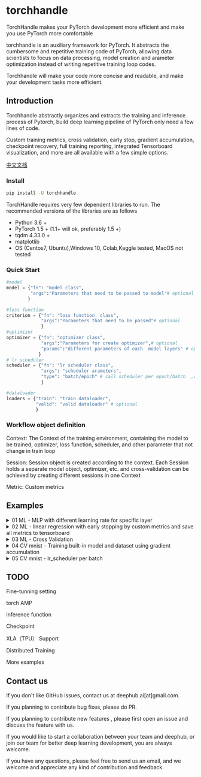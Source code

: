 # torchhandle

TorchHandle makes your PyTorch development more efficient and make you use PyTorch more comfortable

torchhandle is an auxiliary framework for PyTorch. It abstracts the cumbersome and repetitive training code of PyTorch, allowing data scientists to focus on data processing, model creation and arameter optimization instead of writing repetitive training loop codes.

Torchhandle will make your code  more concise and readable, and make your development tasks more efficient.

## Introduction
Torchhandle abstractly organizes and extracts the training and inference process of Pytorch, build  deep learning pipeline of PyTorch only need a few lines of code.

Custom training metrics, cross validation, early stop, gradient accumulation, checkpoint recovery, full training reporting, integrated Tensorboard visualization, and more are all available with a few simple options.

[中文文档](docs/zh-cn/)

### Install

```bash
pip install -U torchhandle
```


TorchHandle requires very few dependent libraries to run. The recommended versions of the libraries are as follows

- Python 3.6 +
- PyTorch 1.5 + (1.1+ will ok, preferably 1.5 +)
- tqdm 4.33.0 +
- matplotlib
- OS (Centos7, Ubuntu),Windows 10, Colab,Kaggle tested, MacOS not tested

### Quick Start 
```python
#model
model = {"fn": "model class",
         "args":"Parameters that need to be passed to model"# optional
        } 

#loss function
criterion = {"fn": "loss function  class",
             "args":"Parameters that need to be passed"# optional
             }
#optimizer
optimizer = {"fn": "optimizer class",
             "args":"Parameters for create optimizer",# optional
             "params":"different parameters of each  model layers" # optional  see example 01
            }
# lr scheduler
scheduler = {"fn": "lr scheduler class",
             "args": "scheduler arameters",
             "type": "batch/epoch" # call scheduler per epoch/batch  ,default epoch
             }

#dataloader
loaders = {"train": "train dataloader",  
           "valid": "valid dataloader" # optional 
           }
```

### Workflow object definition

Context: The Context of the training environment, containing the model to be trained, optimizer, loss function, scheduler, and other parameter that not change in train loop

Session: Session object is created according to the context. Each Session holds a separate model object, optimizer, etc. and cross-validation can be achieved by creating different sessions in  one Context

Metric: Custom metrics

## Examples

<details>
<summary>01 ML - MLP with different learning rate for specific layer</summary>
<p>

```python

from collections import OrderedDict
import torch
from torchhandle.workflow import BaseContext


class Net(torch.nn.Module):
    def __init__(self, ):
        super().__init__()
        self.layer = torch.nn.Sequential(OrderedDict([
            ('l1', torch.nn.Linear(10, 20)),
            ('a1', torch.nn.ReLU()),
            ('l2', torch.nn.Linear(20, 10)),
            ('a2', torch.nn.ReLU()),
            ('l3', torch.nn.Linear(10, 1))
        ]))

    def forward(self, x):
        x = self.layer(x)
        return x
    
num_samples, num_features = int(1e4), int(1e1)
X, Y = torch.rand(num_samples, num_features), torch.rand(num_samples)
dataset = torch.utils.data.TensorDataset(X, Y)
trn_loader = torch.utils.data.DataLoader(dataset, batch_size=64, num_workers=0, shuffle=True)
loaders = {"train": trn_loader, "valid": trn_loader}
device = 'cuda' if torch.cuda.is_available() else 'cpu'

model = {"fn": Net}
criterion = {"fn": torch.nn.MSELoss}
optimizer = {"fn": torch.optim.Adam,
             "args": {"lr": 0.1},
             "params": {"layer.l1.weight": {"lr": 0.01},
                        "layer.l1.bias": {"lr": 0.02}}
             }
scheduler = {"fn": torch.optim.lr_scheduler.StepLR,
             "args": {"step_size": 2, "gamma": 0.9}
             }

c = BaseContext(model=model,
                criterion=criterion,
                optimizer=optimizer,
                scheduler=scheduler,
                context_tag="ex01")
train = c.make_train_session(device, dataloader=loaders)
train.train(epochs=10)
```
</p>
</details>

<details>
<summary>02 ML - linear regression with early stopping by custom metrics and save all metrics to tensorboard</summary>
<p>

```python

import torch

from torchhandle.workflow import BaseContext,Metric

import math


class C1(BaseContext):
    def init_state_fn(self):
        state=super().init_state_fn()
        state.es_current_step=0
        state.es_metric=1000
        return state

    def early_stopping_fn(self,session):
        """
        return true to stop
        """
        es_steps = 5
        valid_loss = session.epoch_metric["valid_loss"]
        session.state.es_current_step=session.state.es_current_step+1
        if valid_loss < session.state.es_metric:
            session.state.es_metric=valid_loss
            session.state.es_current_step=0
        elif session.state.es_current_step >= es_steps:
            return True

        return False

class RMSE(Metric):
    def __init__(self):
        self.diff = None

    def map(self, state):

        target = state.target_batch.cpu().detach().unsqueeze(dim=1)
        output = state.output_batch.cpu().detach()
        if self.diff is None:
            self.diff = torch.pow(target - output, 2)
        else:
            self.diff = torch.cat([self.diff, torch.pow(target - output, 2)], dim=0)

    def reduce(self):
        mse = torch.sum(self.diff) / self.diff.shape[0]
        rmse = torch.sqrt(mse)
        return [rmse]

    @property
    def name(self) -> list:
        return ["RMSE"]

    @property
    def best(self) -> list:
        return ["min"]

num_samples, num_features = int(1e4), int(1e1)
X, Y = torch.rand(num_samples, num_features), torch.rand(num_samples)
dataset = torch.utils.data.TensorDataset(X, Y)
trn_loader = torch.utils.data.DataLoader(dataset, batch_size=64, num_workers=0,shuffle=True)
val_loader = torch.utils.data.DataLoader(dataset, batch_size=128, num_workers=0)
loaders = {"train": trn_loader, "valid": val_loader}

device = 'cuda' if torch.cuda.is_available() else 'cpu'
model = {"fn": torch.nn.Linear,
         "args": {"in_features": 10, "out_features": 1}
         }
criterion = {"fn": torch.nn.MSELoss
             }
optimizer = {"fn": torch.optim.Adam
             }
metric_fn = [{"fn": RMSE}]
c = C1(model=model,
                criterion=criterion,
                optimizer=optimizer,
                metric_fn=metric_fn,
                output_dir="./outputs",
                logging_file="output.log",
                context_tag="ex02")
train = c.make_train_session(device, dataloader=loaders)
train.train(epochs=100)
print("this line was not write to log file")
```
</p>
</details>

<details>
<summary>03 ML - Cross Validation </summary>
<p>

```python

import torch
from torchhandle.workflow import BaseContext


num_samples, num_features = int(1e4), int(1e1)

X, Y = torch.rand(num_samples, num_features), torch.rand(num_samples)
dataset = torch.utils.data.TensorDataset(X, Y)
device = 'cuda' if torch.cuda.is_available() else 'cpu'
model = {"fn": torch.nn.Linear,
         "args": {"in_features": 10, "out_features": 1}
         }
criterion = {"fn": torch.nn.MSELoss
             }
optimizer = {"fn": torch.optim.Adam
             }
scheduler = {"fn": torch.optim.lr_scheduler.StepLR,
             "args": {"step_size": 2, "gamma": 0.9}
             }
c = BaseContext(model=model,
                criterion=criterion,
                optimizer=optimizer,
                scheduler=scheduler,
                output_dir="./outputs",
                logging_file="log.txt",
                context_tag="ex03")
for i in range(5):
    # use all data just for  for demo , not actual Kford
    trn_loader = torch.utils.data.DataLoader(dataset, batch_size=64, num_workers=0,shuffle=True)
    val_loader = torch.utils.data.DataLoader(dataset, batch_size=128, num_workers=0)
    loaders = {"train": trn_loader, "valid": val_loader}

    session=c.make_train_session(device,dataloader=loaders,fold_tag=i)
    session.train(10)
```

</p>
</details>

<details>
<summary>04 CV mnist - Training built-in model and dataset using gradient accumulation</summary>
<p>

```python

import torch

from torchvision import datasets, transforms,models
from torchhandle.workflow import BaseContext,Metric


class Model(torch.nn.Module):

    def __init__(self):
        super(Model, self).__init__()
        self.conv1 = torch.nn.Conv2d(1, 3, kernel_size=1)
        self.resnet18=models.resnet18(pretrained=False,num_classes=10)


    def forward(self, x):
        x = self.conv1(x)
        x= self.resnet18(x)
        return x
class ACCU(Metric):
    def __init__(self):
        self.target_list = None
        self.pred_list = None

        self.correct = None

    @property
    def name(self):
        return ["accuracy", "accuracy_score"]

    @property
    def best(self):
        return ["max", "max"]

    def map(self, state):
        target = state.target_batch.cpu().detach()
        output = state.output_batch.cpu().detach()
        pred = torch.argmax(output, 1)
        # example 1 :suggest way cal metric

        correct = (pred == target)
        if self.correct is None:
            self.correct = correct
        else:
            self.correct = torch.cat([self.correct, correct], dim=0)

        # example 2 save output and cal by sklearn
        if self.target_list is None:
            self.target_list = target
        else:
            self.target_list = torch.cat([self.target_list, target], dim=0)
        if self.pred_list is None:
            self.pred_list = pred
        else:
            self.pred_list = torch.cat([self.pred_list, pred], dim=0)

    def reduce(self):
        # example 1
        out1 = self.correct.sum().float() / self.correct.shape[0]
        # example 2
        out2 = accuracy_score(self.target_list.numpy(), self.pred_list.numpy())
        return [out1, out2]


transform = transforms.Compose([transforms.ToTensor(),
                                transforms.Normalize(mean=[0.5], std=[0.5])])
data_train = datasets.MNIST(root="./data/",
                            transform=transform,
                            train=True,
                            download=True)

data_test = datasets.MNIST(root="./data/",
                           transform=transform,
                           train=False)
trn_loader = torch.utils.data.DataLoader(data_train, batch_size=256, num_workers=0,shuffle=True)
val_loader = torch.utils.data.DataLoader(data_test, batch_size=512, num_workers=0)
loaders = {"train": trn_loader, "valid": val_loader}
model = {"fn": Model
         }
device = 'cuda' if torch.cuda.is_available() else 'cpu'
criterion = {"fn": torch.nn.CrossEntropyLoss
             }
optimizer = {"fn": torch.optim.Adam
             }
scheduler = {"fn": torch.optim.lr_scheduler.StepLR,
             "args": {"step_size": 2, "gamma": 0.9}
             }
c = BaseContext(model=model,
                criterion=criterion,
                optimizer=optimizer,
                scheduler=scheduler,
                metric_fn=[{"fn": ACCU}],
                output_dir="./outputs",
                progress=20,
                ga_step_size=4,
                context_tag="ex04")
session=c.make_train_session(device,loaders)
session.train(10)



```

</p>
</details>

<details>
<summary>05 CV mnist - lr_scheduler per batch  </summary>
<p>

```python

import torch

from torchvision import datasets, transforms,models
from torchhandle.workflow import BaseContext
class Model(torch.nn.Module):

    def __init__(self):
        super(Model, self).__init__()
        self.conv1 = torch.nn.Conv2d(1, 3, kernel_size=1)
        self.resnet18=models.resnet18(pretrained=False,num_classes=10)


    def forward(self, x):
        x = self.conv1(x)
        x= self.resnet18(x)
        return x

class C1(BaseContext):
    # custom scheduler step for pass epoch
    def scheduler_step_fn(self,session):
        epoch = session.state.current_epoch
        session.scheduler.step(epoch)

EPOCHS=10
transform = transforms.Compose([transforms.ToTensor(),
                                transforms.Normalize(mean=[0.5], std=[0.5])])
data_train = datasets.MNIST(root="./data/",
                            transform=transform,
                            train=True,
                            download=True)

trn_loader = torch.utils.data.DataLoader(data_train, batch_size=256, num_workers=0,shuffle=True)
device = 'cuda' if torch.cuda.is_available() else 'cpu'
model = {"fn": Model
             }
optimizer = {"fn": torch.optim.Adam
             }
scheduler = {"fn": torch.optim.lr_scheduler.CosineAnnealingWarmRestarts,
             "args": {"T_0": EPOCHS // 3, "T_mult": 1,"eta_min":0,"last_epoch":-1},
             "type" : "batch"
             }
criterion = {"fn": torch.nn.CrossEntropyLoss}
c = C1(model=model,
                criterion=criterion,
                optimizer=optimizer,
                scheduler=scheduler,
                context_tag="ex05",
                output_dir="./outputs",
                ga_steps=4)
session = c.make_train_session(device, {"train": trn_loader})
session.train(EPOCHS)

```

</p>
</details>

## TODO

Fine-tunning setting

torch AMP

inference function

Checkpoint 

XLA（TPU） Support

Distributed Training

More examples

## Contact us
If you don't like GitHub issues, contact us at deephub.ai[at]gmail.com.

If you planning to contribute  bug fixes, please do PR.

If you planning to contribute new  features , please first open an issue and discuss the feature with us.

If you would like to start a collaboration between your team and deephub, or join our team for better deep learning development, you are always welcome.

If you have any questions, please feel free to send us an email, and we welcome and appreciate any kind of contribution and feedback.
